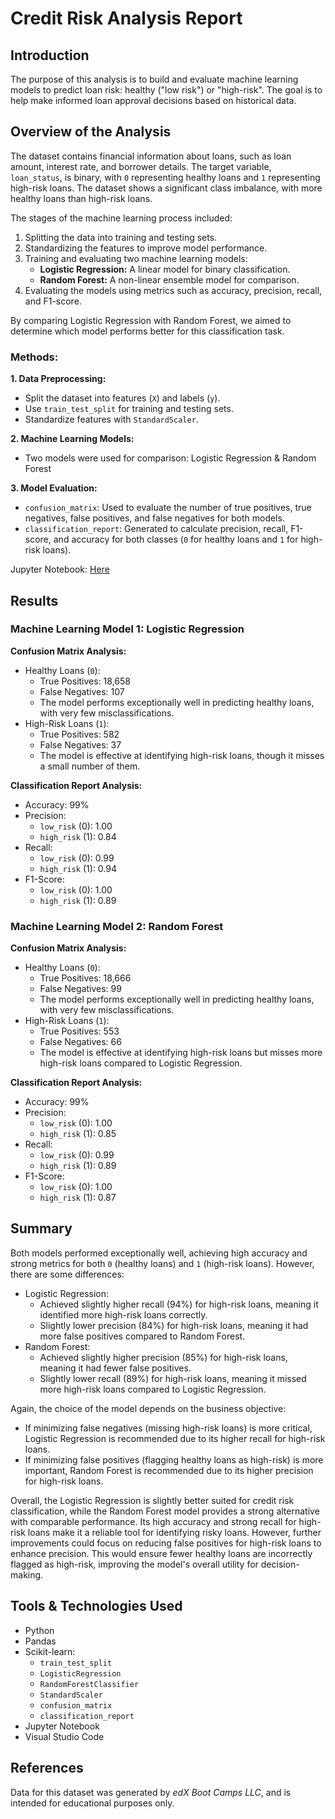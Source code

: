 # Credit Risk Analysis Report 

## Introduction 
The purpose of this analysis is to build and evaluate machine learning models to predict loan risk: healthy ("low risk") or "high-risk". The goal is to help make informed loan approval decisions based on historical data.

## Overview of the Analysis

The dataset contains financial information about loans, such as loan amount, interest rate, and borrower details. The target variable, `loan_status`, is binary, with `0` representing healthy loans and `1` representing high-risk loans. The dataset shows a significant class imbalance, with more healthy loans than high-risk loans.

The stages of the machine learning process included:
1. Splitting the data into training and testing sets.
2. Standardizing the features to improve model performance.
3. Training and evaluating two machine learning models:
    * **Logistic Regression:** A linear model for binary classification.
    * **Random Forest:** A non-linear ensemble model for comparison.
4. Evaluating the models using metrics such as accuracy, precision, recall, and F1-score.

By comparing Logistic Regression with Random Forest, we aimed to determine which model performs better for this classification task.

### Methods:  
**1. Data Preprocessing:**
* Split the dataset into features (`X`) and labels (`y`).
* Use `train_test_split` for training and testing sets.
* Standardize features with `StandardScaler`.

**2. Machine Learning Models:**
* Two models were used for comparison: Logistic Regression & Random Forest 

**3. Model Evaluation:**
* `confusion_matrix`: Used to evaluate the number of true positives, true negatives, false positives, and false negatives for both models.
* `classification_report`: Generated to calculate precision, recall, F1-score, and accuracy for both classes (`0` for healthy loans and `1` for high-risk loans).

Jupyter Notebook: [Here](https://github.com/maddieemihle/credit-risk-classification/blob/main/Credit_Risk/credit_risk_classification.ipynb)

## Results
### Machine Learning Model 1: Logistic Regression 
**Confusion Matrix Analysis:**
* Healthy Loans (`0`):
    * True Positives: 18,658
    * False Negatives: 107
    * The model performs exceptionally well in predicting healthy loans, with very few misclassifications.
* High-Risk Loans (`1`):
    * True Positives: 582
    * False Negatives: 37
    * The model is effective at identifying high-risk loans, though it misses a small number of them.

**Classification Report Analysis:**
* Accuracy: 99%
* Precision:
    * `low_risk` (0): 1.00 
    * `high_risk` (1): 0.84 
* Recall:
    * `low_risk` (0): 0.99 
    * `high_risk` (1): 0.94
* F1-Score:
    * `low_risk` (0): 1.00 
    * `high_risk` (1): 0.89 

### Machine Learning Model 2: Random Forest 
**Confusion Matrix Analysis:**
* Healthy Loans (`0`):
    * True Positives: 18,666
    * False Negatives: 99
    * The model performs exceptionally well in predicting healthy loans, with very few misclassifications.
* High-Risk Loans (`1`):
    * True Positives: 553
    * False Negatives: 66
    * The model is effective at identifying high-risk loans but misses more high-risk loans compared to Logistic Regression.

**Classification Report Analysis:**
* Accuracy: 99%
* Precision:
    * `low_risk` (0): 1.00 
    * `high_risk` (1): 0.85 
* Recall:
    * `low_risk` (0): 0.99
    * `high_risk` (1): 0.89 
* F1-Score:
    * `low_risk` (0): 1.00 
    * `high_risk` (1): 0.87 

## Summary
Both models performed exceptionally well, achieving high accuracy and strong metrics for both `0` (healthy loans) and `1` (high-risk loans). However, there are some differences:

* Logistic Regression:
    * Achieved slightly higher recall (94%) for high-risk loans, meaning it identified more high-risk loans correctly.
    * Slightly lower precision (84%) for high-risk loans, meaning it had more false positives compared to Random Forest.
* Random Forest:
    * Achieved slightly higher precision (85%) for high-risk loans, meaning it had fewer false positives.
    * Slightly lower recall (89%) for high-risk loans, meaning it missed more high-risk loans compared to Logistic Regression.

Again, the choice of the model depends on the business objective: 
* If minimizing false negatives (missing high-risk loans) is more critical, Logistic Regression is recommended due to its higher recall for high-risk loans.
* If minimizing false positives (flagging healthy loans as high-risk) is more important, Random Forest is recommended due to its higher precision for high-risk loans.

Overall, the Logistic Regression is slightly better suited for credit risk classification, while the Random Forest model provides a strong alternative with comparable performance. Its high accuracy and strong recall for high-risk loans make it a reliable tool for identifying risky loans. However, further improvements could focus on reducing false positives for high-risk loans to enhance precision. This would ensure fewer healthy loans are incorrectly flagged as high-risk, improving the model's overall utility for decision-making.

## Tools & Technologies Used 
* Python
* Pandas
* Scikit-learn: 
    * `train_test_split`
    * `LogisticRegression`
    * `RandomForestClassifier` 
    * `StandardScaler`
    * `confusion_matrix`
    * `classification_report`
* Jupyter Notebook 
* Visual Studio Code 

## References 
Data for this dataset was generated by _edX Boot Camps LLC_, and is intended for educational purposes only.